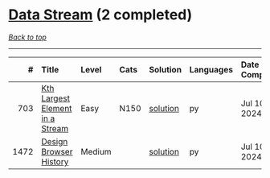 # [Data Stream](<https://leetcode.com/tag/Data-Stream/>) (2 completed)

*[Back to top](<../../README.md>)*

------

|    # | Title                                                                                              | Level   | Cats   | Solution                                                  | Languages   | Date Complete   |
|-----:|:---------------------------------------------------------------------------------------------------|:--------|:-------|:----------------------------------------------------------|:------------|:----------------|
|  703 | [Kth Largest Element in a Stream](<https://leetcode.com/problems/kth-largest-element-in-a-stream>) | Easy    | N150   | [solution](<../_703. Kth Largest Element in a Stream.md>) | py          | Jul 10, 2024    |
| 1472 | [Design Browser History](<https://leetcode.com/problems/design-browser-history>)                   | Medium  |        | [solution](<../_1472. Design Browser History.md>)         | py          | Jul 10, 2024    |